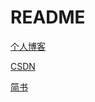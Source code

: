 # README

[个人博客](https://www.wangdanpeng.com)

[CSDN](https://blog.csdn.net/u012355401)

[简书](https://www.jianshu.com/u/f64ee47b1f34)
